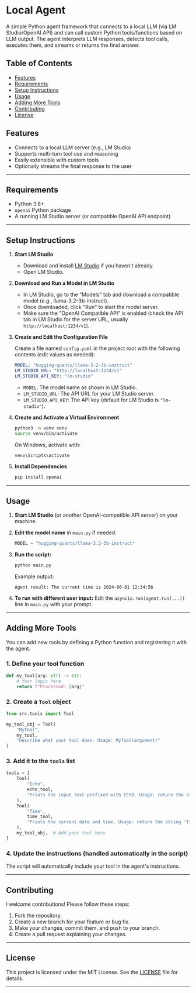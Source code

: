 # Local Agent

A simple Python agent framework that connects to a local LLM (via LM Studio/OpenAI API) and can call custom Python tools/functions based on LLM output. The agent interprets LLM responses, detects tool calls, executes them, and streams or returns the final answer.

## Table of Contents
- [Features](#features)
- [Requirements](#requirements)
- [Setup Instructions](#setup-instructions)
- [Usage](#usage)
- [Adding More Tools](#adding-more-tools)
- [Contributing](#contributing)
- [License](#license)

## Features

- Connects to a local LLM server (e.g., LM Studio)
- Supports multi-turn tool use and reasoning
- Easily extensible with custom tools
- Optionally streams the final response to the user

---

## Requirements

- Python 3.8+
- `openai` Python package
- A running LM Studio server (or compatible OpenAI API endpoint)

---

## Setup Instructions

1. **Start LM Studio**

   - Download and install [LM Studio](https://lmstudio.ai/) if you haven't already.
   - Open LM Studio.

2. **Download and Run a Model in LM Studio**

   - In LM Studio, go to the "Models" tab and download a compatible model (e.g., llama-3.2-3b-instruct).
   - Once downloaded, click "Run" to start the model server.
   - Make sure the "OpenAI Compatible API" is enabled (check the API tab in LM Studio for the server URL, usually `http://localhost:1234/v1`).

3. **Create and Edit the Configuration File**

   Create a file named `config.yaml` in the project root with the following contents (edit values as needed):

   ```yaml
   MODEL: "hugging-quants/llama-3.2-3b-instruct"
   LM_STUDIO_URL: "http://localhost:1234/v1"
   LM_STUDIO_API_KEY: "lm-studio"
   ```

   - `MODEL`: The model name as shown in LM Studio.
   - `LM_STUDIO_URL`: The API URL for your LM Studio server.
   - `LM_STUDIO_API_KEY`: The API key (default for LM Studio is `"lm-studio"`).

4. **Create and Activate a Virtual Environment**

   ```sh
   python3 -m venv venv
   source venv/bin/activate
   ```

   On Windows, activate with:
   ```sh
   venv\Scripts\activate
   ```

5. **Install Dependencies**

   ```sh
   pip install openai
   ```

---

## Usage

1. **Start LM Studio** (or another OpenAI-compatible API server) on your machine.

2. **Edit the model name** in `main.py` if needed:
   ```python
   MODEL = "hugging-quants/llama-3.2-3b-instruct"
   ```

3. **Run the script:**
   ```sh
   python main.py
   ```

   Example output:
   ```
   Agent result: The current time is 2024-06-01 12:34:56
   ```

4. **To run with different user input:**
   Edit the `asyncio.run(agent.run(...))` line in `main.py` with your prompt.

---

## Adding More Tools

You can add new tools by defining a Python function and registering it with the agent.

### 1. Define your tool function

```python
def my_tool(arg: str) -> str:
    # Your logic here
    return f"Processed: {arg}"
```

### 2. Create a `Tool` object

```python
from src.tools import Tool

my_tool_obj = Tool(
    "MyTool",
    my_tool,
    "Describe what your tool does. Usage: MyTool(argument)"
)
```

### 3. Add it to the `tools` list

```python
tools = [
    Tool(
        "Echo",
        echo_tool,
        "Prints the input text prefixed with ECHO. Usage: return the string 'Echo(<text>)' where <text> is the text to echo."
    ),
    Tool(
        "Time",
        time_tool,
        "Prints the current date and time. Usage: return the string 'Time()'"
    ),
    my_tool_obj,  # Add your tool here
]
```

### 4. Update the instructions (handled automatically in the script)

The script will automatically include your tool in the agent's instructions.

---

## Contributing
I welcome contributions! Please follow these steps:
1. Fork the repository.
2. Create a new branch for your feature or bug fix.
3. Make your changes, commit them, and push to your branch.
4. Create a pull request explaining your changes.

---

## License
This project is licensed under the MIT License. See the [LICENSE](LICENSE) file for details.

---